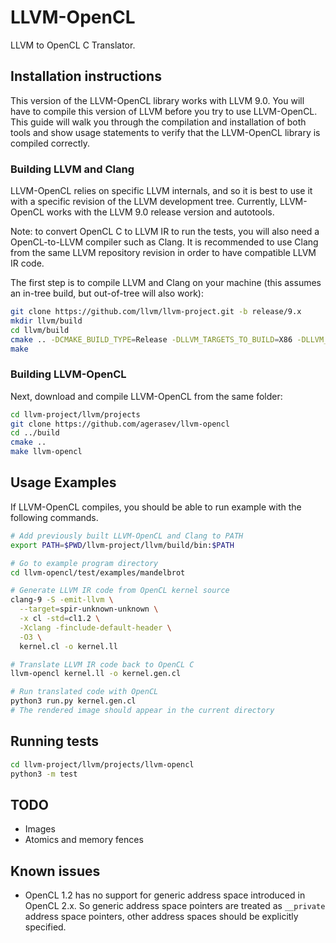 # LLVM-OpenCL

LLVM to OpenCL C Translator.

## Installation instructions

This version of the LLVM-OpenCL library works with LLVM 9.0. You will have to compile this version of LLVM before you try to use LLVM-OpenCL. This guide will walk you through the compilation and installation of both tools and show usage statements to verify that the LLVM-OpenCL library is compiled correctly.

### Building LLVM and Clang

LLVM-OpenCL relies on specific LLVM internals, and so it is best to use it with a specific revision of the LLVM development tree. Currently, LLVM-OpenCL works with the LLVM 9.0 release version and autotools.

Note: to convert OpenCL C to LLVM IR to run the tests, you will also need a OpenCL-to-LLVM compiler such as Clang. It is recommended to use Clang from the same LLVM repository revision in order to have compatible LLVM IR code.

The first step is to compile LLVM and Clang on your machine (this assumes an in-tree build, but out-of-tree will also work):

```bash
git clone https://github.com/llvm/llvm-project.git -b release/9.x
mkdir llvm/build
cd llvm/build
cmake .. -DCMAKE_BUILD_TYPE=Release -DLLVM_TARGETS_TO_BUILD=X86 -DLLVM_ENABLE_PROJECTS=clang
make
```

### Building LLVM-OpenCL

Next, download and compile LLVM-OpenCL from the same folder:

```bash
cd llvm-project/llvm/projects
git clone https://github.com/agerasev/llvm-opencl
cd ../build
cmake ..
make llvm-opencl
```

## Usage Examples

If LLVM-OpenCL compiles, you should be able to run example with the following commands.

```bash
# Add previously built LLVM-OpenCL and Clang to PATH
export PATH=$PWD/llvm-project/llvm/build/bin:$PATH

# Go to example program directory
cd llvm-opencl/test/examples/mandelbrot

# Generate LLVM IR code from OpenCL kernel source
clang-9 -S -emit-llvm \
  --target=spir-unknown-unknown \
  -x cl -std=cl1.2 \
  -Xclang -finclude-default-header \
  -O3 \
  kernel.cl -o kernel.ll

# Translate LLVM IR code back to OpenCL C
llvm-opencl kernel.ll -o kernel.gen.cl

# Run translated code with OpenCL
python3 run.py kernel.gen.cl
# The rendered image should appear in the current directory
```

## Running tests

```bash
cd llvm-project/llvm/projects/llvm-opencl
python3 -m test
```

## TODO

+ Images
+ Atomics and memory fences

## Known issues

+ OpenCL 1.2 has no support for generic address space introduced in OpenCL 2.x. So generic address space pointers are treated as `__private` address space pointers, other address spaces should be explicitly specified.
